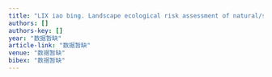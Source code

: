 ```yaml
---
title: "LIX iao bing. Landscape ecological risk assessment of natural/sem i natural landscapes in fast urbanization regions∀ A case study in Beijing"
authors: []
authors-key: []
year: "数据暂缺"
article-link: "数据暂缺"
venue: "数据暂缺"
bibex: "数据暂缺"
---
```

